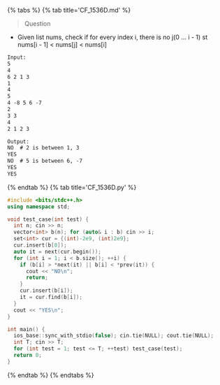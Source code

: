 {% tabs %}
{% tab title='CF_1536D.md' %}

> Question

* Given list nums, check if for every index i, there is no j(0 ... i - 1) st nums[i - 1] < nums[j] < nums[i]

```txt
Input:
5
4
6 2 1 3
1
4
5
4 -8 5 6 -7
2
3 3
4
2 1 2 3

Output:
NO  # 2 is between 1, 3
YES
NO  # 5 is between 6, -7
YES
YES
```

{% endtab %}
{% tab title='CF_1536D.py' %}

```cpp
#include <bits/stdc++.h>
using namespace std;

void test_case(int test) {
  int n; cin >> n;
  vector<int> b(n); for (auto& i : b) cin >> i;
  set<int> cur = {(int)-2e9, (int)2e9};
  cur.insert(b[0]);
  auto it = next(cur.begin());
  for (int i = 1; i < b.size(); ++i) {
    if (b[i] > *next(it) || b[i] < *prev(it)) {
      cout << "NO\n";
      return;
    }
    cur.insert(b[i]);
    it = cur.find(b[i]);
  }
  cout << "YES\n";
}

int main() {
  ios_base::sync_with_stdio(false); cin.tie(NULL); cout.tie(NULL);
  int T; cin >> T;
  for (int test = 1; test <= T; ++test) test_case(test);
  return 0;
}
```

{% endtab %}
{% endtabs %}
